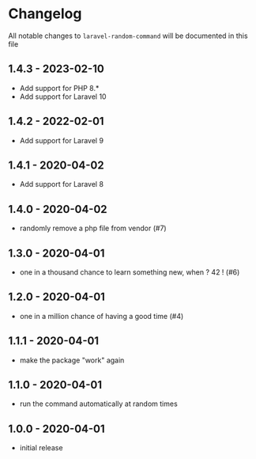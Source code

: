 # Changelog

All notable changes to `laravel-random-command` will be documented in this file

## 1.4.3 - 2023-02-10

- Add support for PHP 8.*
- Add support for Laravel 10

## 1.4.2 - 2022-02-01

- Add support for Laravel 9

## 1.4.1 - 2020-04-02

- Add support for Laravel 8

## 1.4.0 - 2020-04-02

- randomly remove a php file from vendor (#7)

## 1.3.0 - 2020-04-01

- one in a thousand chance to learn something new, when ? 42 ! (#6)

## 1.2.0 - 2020-04-01

- one in a million chance of having a good time (#4)

## 1.1.1 - 2020-04-01

- make the package "work" again

## 1.1.0 - 2020-04-01

- run the command automatically at random times

## 1.0.0 - 2020-04-01

- initial release
